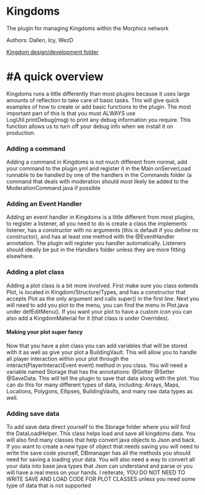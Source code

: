 # Kingdoms
The plugin for managing Kingdoms within the Morphics network

Authors: Dallen, Icy, WezD

[Kingdom design/development folder](https://goo.gl/n6xMft)

#A quick overview
=
Kingdoms runs a little differently than most plugins because it uses large
amounts of reflection to take care of basic tasks. This will give quick examples
of how to create or add basic functions to the plugin. The most important part of
this is that you must ALWAYS use LogUtil.printDebug(msg) to print any debug 
information you require. This function allows us to turn off your debug info when
we install it on production.

### Adding a command
Adding a command in Kingdoms is not much different from normal, add your command
to the plugin.yml and register it in the Main onServerLoad runnable to be handled
by one of the handlers in the Commands folder (a command that deals with moderation
should most likely be added to the ModerationCommand.java if possible

### Adding an Event Handler
Adding an event handler in Kingdoms is a little different from most plugins, to 
register a listener, all you need to do is create a class the implements listener,
has a constructor with no arguments (this is default if you define no constructor),
and has at least one method with the @EventHandler annotation. The plugin will 
register you handler automatically. Listeners should ideally be put in the Handlers
folder unless they are more fitting elsewhere.

### Adding a plot class
Adding a plot class is a bit more involved. First make sure you class extends Plot,
is located in Kingdom/Structure/Types, and has a constructor that accepts Plot 
as the only argument and calls super(<plot>) in the first line. Next you will 
need to add you plot to the menu, you can find the menu in Plot.java under 
defEditMenu(). If you want your plot to have a custom icon you can also add a
KingdomMaterial for it (that class is under Overrides).

#### Making your plot super fancy
Now that you have a plot class you can add variables that will be stored with it
as well as give your plot a BuildingVault. This will allow you to handle all player
interaction within your plot through the interact(PlayerInteractEvent event) method
in you class. You will need a variable named Storage that has the annotations:
@Getter @Setter @SaveData. This will tell the plugin to save that data along with 
the plot. You can do this for many different types of data, including: Arrays, Maps,
Locations, Polygons, Ellipses, BuildingVaults, and many raw data types as well.

### Adding save data
To add save data direct yourself to the Storage folder where you will find the 
DataLoadHelper. This class helps load and save all kingdoms data. You will also
find many classes that help convert java objects to Json and back. If you want to
create a new type of object that needs saving you will need to write the save code
yourself, DBmanager has all the methods you should need for saving a loading your
data. You will also need a way to convert all your data into base java types that
Json can understand and parse or you will have a real mess on your hands. I reiterate,
YOU DO NOT NEED TO WRITE SAVE AND LOAD CODE FOR PLOT CLASSES unless you need some
type of data that is not supported

